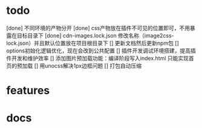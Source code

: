 # todo
[done] 不同环境的产物分开
[done] css产物放在插件不可见的位置即可，不用暴露在目标目录下
[done] cdn-images.lock.json 修改名称（image2css-lock.json）并且默认位置放在项目根目录下
[] 更新文档然后更新npm包
[] options初始化逻辑优化，现在会改到公共配置
[] 插件开发调试环境搭建，提高插件开发和维护效率
[] 添加图片预加载功能：编译阶段写入index.html 只能实现首页的预加载
[] 用unocss解决1px边框问题
[] 打包自动压缩

# features

# docs